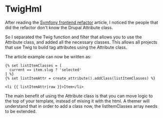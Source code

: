 # TwigHml

After reading the [Symfony frontend refactor](http://symfony.com/blog/refactoring-symfony-com-front-end) article, I noticed the people that did the refactor don't know the Drupal Attribute class.

So I separated the Twig function and filter that allows you to use the Attribute class, and added all the necessary classes. This allows all projects that use Twig to build tag attributes using the Attribute class.

The article example can now be written as:

    {% set listItemClasses = [
      current == item.slug ? 'selected'
    ] %}
    {% set listItemAttr = create_attribute().addClass(listItemClasses) %}
    
    <li {{ listItemAttr|raw }}>Item</li>
    
The main benefit of using the Attribute class is that you can move logic to the top of your template, instead of mixing it with the html. A themer will understand that in order to add a class now, the listItemClasses array needs to be extended.
